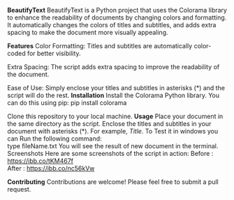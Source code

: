 **BeautifyText**
BeautifyText is a Python project that uses the Colorama library to enhance the readability of documents by changing colors and formatting. It automatically changes the colors of titles and subtitles, and adds extra spacing to make the document more visually appealing.

**Features**
Color Formatting: Titles and subtitles are automatically color-coded for better visibility.


Extra Spacing: The script adds extra spacing to improve the readability of the document.


Ease of Use: Simply enclose your titles and subtitles in asterisks (*) and the script will do the rest.
**Installation**
Install the Colorama Python library. You can do this using pip:
pip install colorama

Clone this repository to your local machine.
**Usage**
Place your document in the same directory as the script.
Enclose the titles and subtitles in your document with asterisks (*). For example, *Title*.
To Test it in windows you can Run the following command:  
type fileName.txt
You will see the result of new document in the terminal.
Screenshots
Here are some screenshots of the script in action:
Before : https://ibb.co/tKM467f  
After : https://ibb.co/nc56kVw 

**Contributing**
Contributions are welcome! Please feel free to submit a pull request.